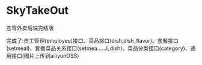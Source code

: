 # SkyTakeOut
苍穹外卖后端完结版

完成了:员工管理(employee)接口、菜品接口(dish,dish_flavor)、套餐接口(setmeal)、套餐菜品关系接口(setmea……l_dish)、菜品分类接口(category)、通用接口(图片上传到ailiyunOSS)
